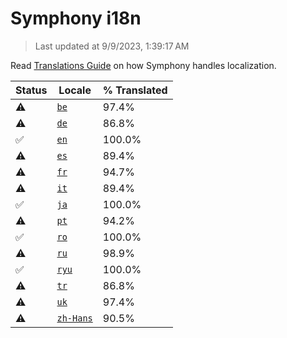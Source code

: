 # Symphony i18n

> Last updated at 9/9/2023, 1:39:17 AM

Read [Translations Guide](https://github.com/zyrouge/symphony/wiki/Translations-Guide) on how Symphony handles localization.

| Status | Locale | % Translated |
| --- | --- | --- |
| ⚠️ | [`be`](https://github.com/zyrouge/symphony/blob/main/i18n/be.toml) | 97.4% |
| ⚠️ | [`de`](https://github.com/zyrouge/symphony/blob/main/i18n/de.toml) | 86.8% |
| ✅ | [`en`](https://github.com/zyrouge/symphony/blob/main/i18n/en.toml) | 100.0% |
| ⚠️ | [`es`](https://github.com/zyrouge/symphony/blob/main/i18n/es.toml) | 89.4% |
| ⚠️ | [`fr`](https://github.com/zyrouge/symphony/blob/main/i18n/fr.toml) | 94.7% |
| ⚠️ | [`it`](https://github.com/zyrouge/symphony/blob/main/i18n/it.toml) | 89.4% |
| ✅ | [`ja`](https://github.com/zyrouge/symphony/blob/main/i18n/ja.toml) | 100.0% |
| ⚠️ | [`pt`](https://github.com/zyrouge/symphony/blob/main/i18n/pt.toml) | 94.2% |
| ✅ | [`ro`](https://github.com/zyrouge/symphony/blob/main/i18n/ro.toml) | 100.0% |
| ⚠️ | [`ru`](https://github.com/zyrouge/symphony/blob/main/i18n/ru.toml) | 98.9% |
| ✅ | [`ryu`](https://github.com/zyrouge/symphony/blob/main/i18n/ryu.toml) | 100.0% |
| ⚠️ | [`tr`](https://github.com/zyrouge/symphony/blob/main/i18n/tr.toml) | 86.8% |
| ⚠️ | [`uk`](https://github.com/zyrouge/symphony/blob/main/i18n/uk.toml) | 97.4% |
| ⚠️ | [`zh-Hans`](https://github.com/zyrouge/symphony/blob/main/i18n/zh-Hans.toml) | 90.5% |